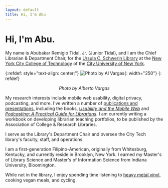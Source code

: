 ```yaml
---
layout: default
title: Hi, I'm Abu
---
```



# Hi, I'm Abu. 
My name is Abubakar Remigio Tidal, Jr. (Junior Tidal), and I am the Chief Librarian & Department Chair, for the [Ursula C. Schwerin Library](https://library.citytech.cuny.edu) at the [New York City College of Technology](https://citytech.cuny.edu) of the [City University of New York](https://www.cuny.edu). 

{:refdef: style="text-align: center;"}
![Photo by Al Vargas](https://juniortidal.com/assets/junior_tidal.jpg "Photo by Al Vargas"){: width="250"}
{: refdef}
<p style="text-align: center; font-style:italic">Photo by Alberto Vargas</p>

My research interests include mobile web usability, digital privacy, podcasting, and more. I've written a number of [publications and presentations](cv.html), including the books, [*Usability and the Mobile Web*](http://www.worldcat.org/oclc/937668047) and [*Podcasting: A Practical Guide for Librarians*](http://www.worldcat.org/oclc/1259038141). I am currently writing a workbook on developing librarian teaching portfolios, to be published by the Association of College & Research Libraries. 

I serve as the Library's Department Chair and oversee the City Tech library's faculty, staff, and operations. 

I am a first-generation Filipino-American, originally from Whitesburg, Kentucky, and currently reside in Brooklyn, New York. I earned my Master's of Library Science and Master's of Information Science from Indiana University, Bloomington. 

While not in the library, I enjoy spending time listening to [heavy metal vinyl](https://www.discogs.com/user/jtidal/collection), cooking vegan meals, and cycling. 


